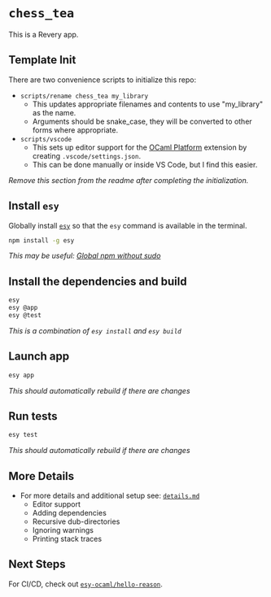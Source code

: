 # `chess_tea`

This is a Revery app.

## Template Init

There are two convenience scripts to initialize this repo:

- `scripts/rename chess_tea my_library`
  - This updates appropriate filenames and contents to use "my_library" as the name.
  - Arguments should be snake_case, they will be converted to other forms where appropriate.
- `scripts/vscode`
  - This sets up editor support for the [OCaml Platform](https://marketplace.visualstudio.com/items?itemName=ocamllabs.ocaml-platform) extension by creating `.vscode/settings.json`.
  - This can be done manually or inside VS Code, but I find this easier.

_Remove this section from the readme after completing the initialization._

## Install `esy`

Globally install [`esy`](https://www.npmjs.com/package/esy) so that the `esy`
command is available in the terminal.

```bash
npm install -g esy
```

_This may be useful: [Global npm without sudo](https://github.com/sindresorhus/guides/blob/master/npm-global-without-sudo.md)_

## Install the dependencies and build

```bash
esy
esy @app
esy @test
```

_This is a combination of `esy install` and `esy build`_

## Launch app

```bash
esy app
```

_This should automatically rebuild if there are changes_

## Run tests

```bash
esy test
```

_This should automatically rebuild if there are changes_

## More Details

- For more details and additional setup see: [`details.md`](details.md)
  - Editor support
  - Adding dependencies
  - Recursive dub-directories
  - Ignoring warnings
  - Printing stack traces

## Next Steps

For CI/CD, check out [`esy-ocaml/hello-reason`](https://github.com/esy-ocaml/hello-reason).
